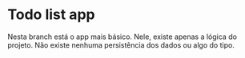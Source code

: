 # Todo list app
Nesta branch está o app mais básico. Nele, existe apenas a lógica do projeto. Não existe nenhuma persistência dos dados ou algo do tipo.